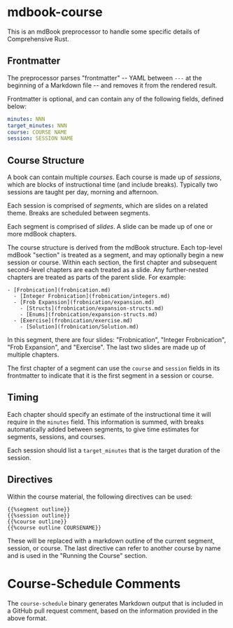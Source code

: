 # mdbook-course

This is an mdBook preprocessor to handle some specific details of Comprehensive
Rust.

## Frontmatter

The preprocessor parses "frontmatter" -- YAML between `---` at the beginning of
a Markdown file -- and removes it from the rendered result.

Frontmatter is optional, and can contain any of the following fields, defined
below:

```yaml
minutes: NNN
target_minutes: NNN
course: COURSE NAME
session: SESSION NAME
```

## Course Structure

A book can contain multiple _courses_. Each course is made up of _sessions_,
which are blocks of instructional time (and include breaks). Typically two
sessions are taught per day, morning and afternoon.

Each session is comprised of _segments_, which are slides on a related theme.
Breaks are scheduled between segments.

Each segment is comprised of _slides_. A slide can be made up of one or more
mdBook chapters.

The course structure is derived from the mdBook structure. Each top-level mdBook
"section" is treated as a segment, and may optionally begin a new session or
course. Within each section, the first chapter and subsequent second-level
chapters are each treated as a slide. Any further-nested chapters are treated as
parts of the parent slide. For example:

```ignore
- [Frobnication](frobnication.md)
  - [Integer Frobnication](frobnication/integers.md)
  - [Frob Expansion](frobnication/expansion.md)
    - [Structs](frobnication/expansion-structs.md)
    - [Enums](frobnication/expansion-structs.md)
  - [Exercise](frobnication/exercise.md)
    - [Solution](frobnication/Solution.md)
```

In this segment, there are four slides: "Frobnication", "Integer Frobnication",
"Frob Expansion", and "Exercise". The last two slides are made up of multiple
chapters.

The first chapter of a segment can use the `course` and `session` fields in its
frontmatter to indicate that it is the first segment in a session or course.

## Timing

Each chapter should specify an estimate of the instructional time it will
require in the `minutes` field. This information is summed, with breaks
automatically added between segments, to give time estimates for segments,
sessions, and courses.

Each session should list a `target_minutes` that is the target duration of the
session.

## Directives

Within the course material, the following directives can be used:

```
{{%segment outline}}
{{%session outline}}
{{%course outline}}
{{%course outline COURSENAME}}
```

These will be replaced with a markdown outline of the current segment, session,
or course. The last directive can refer to another course by name and is used in
the "Running the Course" section.

# Course-Schedule Comments

The `course-schedule` binary generates Markdown output that is included in a
GitHub pull request comment, based on the information provided in the above
format.
